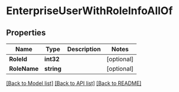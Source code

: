 # EnterpriseUserWithRoleInfoAllOf

## Properties

Name | Type | Description | Notes
------------ | ------------- | ------------- | -------------
**RoleId** | **int32** |  | [optional] 
**RoleName** | **string** |  | [optional] 

[[Back to Model list]](../README.md#documentation-for-models) [[Back to API list]](../README.md#documentation-for-api-endpoints) [[Back to README]](../README.md)


